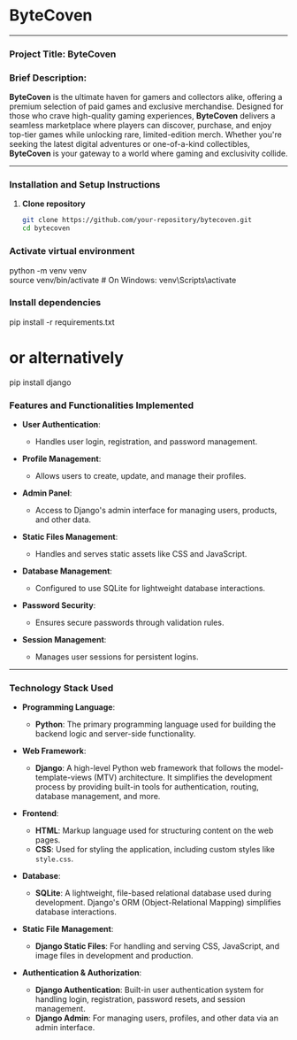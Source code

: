 # **ByteCoven**

---

### **Project Title**: **ByteCoven**

### **Brief Description**:  
**ByteCoven** is the ultimate haven for gamers and collectors alike, offering a premium selection of paid games and exclusive merchandise. Designed for those who crave high-quality gaming experiences, **ByteCoven** delivers a seamless marketplace where players can discover, purchase, and enjoy top-tier games while unlocking rare, limited-edition merch. Whether you're seeking the latest digital adventures or one-of-a-kind collectibles, **ByteCoven** is your gateway to a world where gaming and exclusivity collide.

---

### **Installation and Setup Instructions**

1. **Clone repository**  
   ```bash
   git clone https://github.com/your-repository/bytecoven.git  
   cd bytecoven
   
### **Activate virtual environment**
python -m venv venv  
source venv/bin/activate  # On Windows: venv\Scripts\activate  

### **Install dependencies**
pip install -r requirements.txt  
# or alternatively  
pip install django  

### **Features and Functionalities Implemented**

- **User Authentication**:  
  - Handles user login, registration, and password management.

- **Profile Management**:  
  - Allows users to create, update, and manage their profiles.

- **Admin Panel**:  
  - Access to Django's admin interface for managing users, products, and other data.

- **Static Files Management**:  
  - Handles and serves static assets like CSS and JavaScript.

- **Database Management**:  
  - Configured to use SQLite for lightweight database interactions.

- **Password Security**:  
  - Ensures secure passwords through validation rules.

- **Session Management**:  
  - Manages user sessions for persistent logins.

---

### **Technology Stack Used**

- **Programming Language**:  
  - **Python**: The primary programming language used for building the backend logic and server-side functionality.

- **Web Framework**:  
  - **Django**: A high-level Python web framework that follows the model-template-views (MTV) architecture. It simplifies the development process by providing built-in tools for authentication, routing, database management, and more.

- **Frontend**:  
  - **HTML**: Markup language used for structuring content on the web pages.  
  - **CSS**: Used for styling the application, including custom styles like `style.css`.  

- **Database**:  
  - **SQLite**: A lightweight, file-based relational database used during development. Django's ORM (Object-Relational Mapping) simplifies database interactions.

- **Static File Management**:  
  - **Django Static Files**: For handling and serving CSS, JavaScript, and image files in development and production.

- **Authentication & Authorization**:  
  - **Django Authentication**: Built-in user authentication system for handling login, registration, password resets, and session management.  
  - **Django Admin**: For managing users, profiles, and other data via an admin interface.

